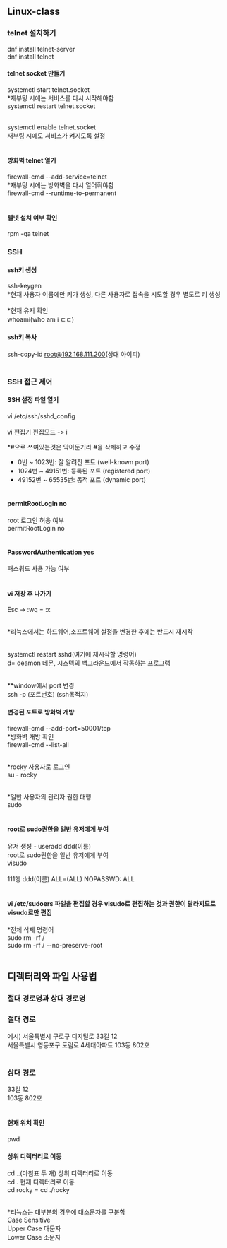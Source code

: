 ## Linux-class

### telnet 설치하기

dnf install telnet-server<br/>
dnf install telnet<br/>

#### telnet socket 만들기
systemctl start telnet.socket<br/>
*재부팅 시에는 서비스를 다시 시작해야함<br/>
systemctl restart telnet.socket<br/><br/>

systemctl enable telnet.socket<br/>
재부팅 시에도 서비스가 켜지도록 설정<br/>
<br/>
#### 방화벽 telnet 열기
firewall-cmd --add-service=telnet<br/>
*재부팅 시에는 방화벽을 다시 열어줘야함<br/>
firewall-cmd --runtime-to-permanent<br/>
<br/>
#### 텔넷 설치 여부 확인
rpm -qa telnet<br/>

### SSH

#### ssh키 생성
ssh-keygen<br/>
*현재 사용자 이름에만 키가 생성, 다른 사용자로 접속을 시도할 경우 별도로 키 생성<br/>
<br/>
*현재 유저 확인<br/>
whoami(who am i ㄷㄷ)<br/>

#### ssh키 복사
ssh-copy-id root@192.168.111.200(상대 아이피)<br/>
<br/>

### SSH 접근 제어
#### SSH 설정 파일 열기
vi /etc/ssh/sshd_config<br/>
<br/>
vi 편집기 편집모드 -> i

*#으로 쓰여있는것은 막아둔거라 #을 삭제하고 수정<br/>

- 0번 ~ 1023번: 잘 알려진 포트 (well-known port)
- 1024번 ~ 49151번: 등록된 포트 (registered port)
- 49152번 ~ 65535번: 동적 포트 (dynamic port)
<br/><br/>

#### permitRootLogin no
root 로그인 허용 여부<br/>
permitRootLogin no<br/>
<br/>

#### PasswordAuthentication yes
패스워드 사용 가능 여부<br/>
<br/>

#### vi 저장 후 나가기
Esc -> :wq = :x <br/>
<br/>

*리눅스에서는 하드웨어,소프트웨어 설정을 변경한 후에는 반드시 재시작<br/>
<br/>

systemctl restart sshd(여기에 재시작할 명령어)<br/>
d= deamon 데몬, 시스템의 백그라운드에서 작동하는 프로그램<br/><br/>

**window에서 port 변경 <br/>
ssh -p (포트번호) (ssh목적지)<br/>

#### 변경된 포트로 방화벽 개방
firewall-cmd --add-port=50001/tcp <br/>
*방화벽 개방 확인<br/>
firewall-cmd --list-all<br/><br/>

*rocky 사용자로 로그인<br/>
su - rocky<br/><br/>

*일반 사용자의 관리자 권한 대행<br/>
sudo<br/><br/>

#### root로 sudo권한을 일반 유저에게 부여<br/>
유저 생성 - useradd ddd(이름)<br/>
root로 sudo권한을 일반 유저에게 부여<br/>
visudo<br/><br/>
111행
ddd(이름)   ALL=(ALL)   NOPASSWD: ALL<br/><br/>


#### vi /etc/sudoers 파일을 편집할 경우 visudo로 편집하는 것과 권한이 달라지므로 visudo로만 편집

*전체 삭제 명령어<br/>
sudo rm -rf /<br/>
sudo rm -rf / --no-preserve-root<br/>
<br/>







## 디렉터리와 파일 사용법

### 절대 경로명과 상대 경로명

### 절대 경로
예시)
서울특별시 구로구 디지털로 33길 12<br/>
서울특별시 영등포구 도림로 4세대아파트 103동 802호<br/>
<br/>
### 상대 경로
33길 12<br/>
103동 802호<br/>
<br/>
#### 현재 위치 확인
pwd <br/>

#### 상위 디렉터리로 이동
cd ..(마침표 두 개) 상위 디렉터리로 이동<br/>
cd . 현재 디렉터리로 이동<br/>
cd rocky = cd ./rocky<br/><br/>

*리눅스는 대부분의 경우에 대소문자를 구분함<br/>
Case Sensitive<br/>
Upper Case 대문자<br/>
Lower Case 소문자<br/>
<br/>

